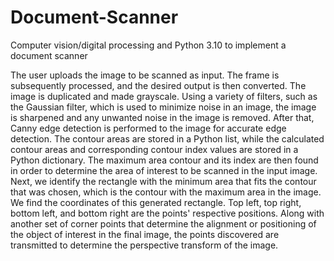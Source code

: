 # Document-Scanner
Computer vision/digital processing and Python 3.10 to implement a document scanner

The user uploads the image to be scanned as input. The frame is subsequently processed, and the desired output is then converted.
The image is duplicated and made grayscale. Using a variety of filters, such as the Gaussian filter, which is used to minimize noise in an image, the image is sharpened and any unwanted noise in the image is removed. After that, Canny edge detection is performed to the image for accurate edge detection.
The contour areas are stored in a Python list, while the calculated contour areas and corresponding contour index values are stored in a Python dictionary. 
The maximum area contour and its index are then found in order to determine the area of interest to be scanned in the input image.
Next, we identify the rectangle with the minimum area that fits the contour that was chosen, which is the contour with the maximum area in the image. We find the coordinates of this generated rectangle. Top left, top right, bottom left, and bottom right are the points' respective positions. Along with another set of corner points that determine the alignment or positioning of the object of interest in the final image, the points discovered are transmitted to determine the perspective transform of the image. 
